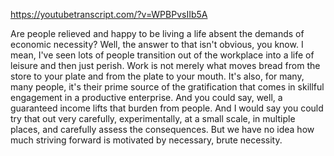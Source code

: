 https://youtubetranscript.com/?v=WPBPvsIIb5A

 Are people relieved and happy to be living a life absent the demands of economic necessity? Well, the answer to that isn't obvious, you know. I mean, I've seen lots of people transition out of the workplace into a life of leisure and then just perish. Work is not merely what moves bread from the store to your plate and from the plate to your mouth. It's also, for many, many people, it's their prime source of the gratification that comes in skillful engagement in a productive enterprise. And you could say, well, a guaranteed income lifts that burden from people. And I would say you could try that out very carefully, experimentally, at a small scale, in multiple places, and carefully assess the consequences. But we have no idea how much striving forward is motivated by necessary, brute necessity.